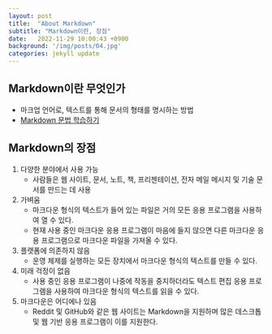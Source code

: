 ```yaml
---
layout: post
title:  "About Markdown"
subtitle: "Markdown이란, 장점"
date:   2022-11-29 10:00:43 +0900
background: '/img/posts/04.jpg'
categories: jekyll update
---
```


## Markdown이란 무엇인가
- 마크업 언어로, 텍스트를 통해 문서의 형태를 명시하는 방법
- [Markdown 문법 학습하기](https://www.markdownguide.org/basic-syntax/)

## Markdown의 장점
1. 다양한 분야에서 사용 가능
    - 사람들은 웹 사이트, 문서, 노트, 책, 프리젠테이션, 전자 메일 메시지 및 기술 문서를 만드는 데 사용
2. 가벼움
    - 마크다운 형식의 텍스트가 들어 있는 파일은 거의 모든 응용 프로그램을 사용하여 열 수 있다.
    - 현재 사용 중인 마크다운 응용 프로그램이 마음에 들지 않으면 다른 마크다운 응용 프로그램으로 마크다운 파일을 가져올 수 있다.
3. 플랫폼에 의존하지 않음
    - 운영 체제를 실행하는 모든 장치에서 마크다운 형식의 텍스트를 만들 수 있다.
4. 미래 걱정이 없음
    - 사용 중인 응용 프로그램이 나중에 작동을 중지하더라도 텍스트 편집 응용 프로그램을 사용하여 마크다운 형식의 텍스트를 읽을 수 있다.
4. 마크다운은 어디에나 있음
    - Reddit 및 GitHub와 같은 웹 사이트는 Markdown을 지원하며 많은 데스크톱 및 웹 기반 응용 프로그램이 이를 지원한다.
